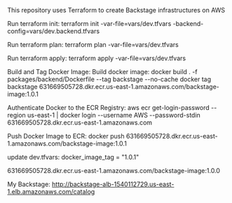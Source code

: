 This repository uses Terraform to create Backstage infrastructures on AWS

Run terraform init: terraform init -var-file=vars/dev.tfvars -backend-config=vars/dev.backend.tfvars

Run terraform plan: terraform plan -var-file=vars/dev.tfvars

Run terraform apply: terraform apply -var-file=vars/dev.tfvars

Build and Tag Docker Image:
Build docker image: docker build . -f packages/backend/Dockerfile --tag backstage --no-cache
docker tag backstage 631669505728.dkr.ecr.us-east-1.amazonaws.com/backstage-image:1.0.1

Authenticate Docker to the ECR Registry:
aws ecr get-login-password --region us-east-1 | docker login --username AWS --password-stdin 631669505728.dkr.ecr.us-east-1.amazonaws.com

Push Docker Image to ECR:
docker push 631669505728.dkr.ecr.us-east-1.amazonaws.com/backstage-image:1.0.1

update dev.tfvars: docker_image_tag    = "1.0.1" 

631669505728.dkr.ecr.us-east-1.amazonaws.com/backstage-image:1.0.0

My Backstage: http://backstage-alb-1540112729.us-east-1.elb.amazonaws.com/catalog